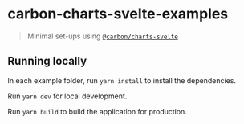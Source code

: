 # carbon-charts-svelte-examples

> Minimal set-ups using [`@carbon/charts-svelte`](https://github.com/carbon-design-system/carbon-charts/tree/master/packages/svelte)

## Running locally

In each example folder, run `yarn install` to install the dependencies.

Run `yarn dev` for local development.

Run `yarn build` to build the application for production.
